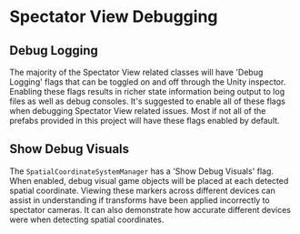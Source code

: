 # Spectator View Debugging

## Debug Logging

The majority of the Spectator View related classes will have 'Debug Logging' flags that can be toggled on and off through the Unity inspector. Enabling these flags results in richer state information being output to log files as well as debug consoles. It's suggested to enable all of these flags when debugging Spectator View related issues. Most if not all of the prefabs provided in this project will have these flags enabled by default.

## Show Debug Visuals

The `SpatialCoordinateSystemManager` has a 'Show Debug Visuals' flag. When enabled, debug visual game objects will be placed at each detected spatial coordinate. Viewing these markers across different devices can assist in understanding if transforms have been applied incorrectly to spectator cameras. It can also demonstrate how accurate different devices were when detecting spatial coordinates.
